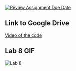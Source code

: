 [![Review Assignment Due Date](https://classroom.github.com/assets/deadline-readme-button-24ddc0f5d75046c5622901739e7c5dd533143b0c8e959d652212380cedb1ea36.svg)](https://classroom.github.com/a/HIidFvan)


## Link to Google Drive

[Video of the code](https://drive.google.com/drive/folders/1WGO0e9CR9d_w61Yyfu1jdyh-JUnWhdVs?usp=sharing)

## Lab 8 GIF

![Lab 8](lab8.gif)
